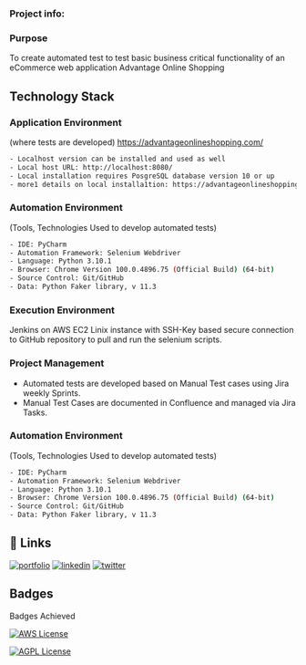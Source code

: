 ### Project info:
### Purpose

To create automated test to test basic business critical functionality of an eCommerce web application Advantage Online Shopping


## Technology Stack
### Application Environment

(where tests are developed) https://advantageonlineshopping.com/

```bash
- Localhost version can be installed and used as well
- Local host URL: http://localhost:8080/
- Local installation requires PosgreSQL database version 10 or up
- more1 details on local installa1tion: https://advantageonlineshopping.com/#/version
```
    
### Automation Environment

(Tools, Technologies Used to develop automated tests)

```bash
- IDE: PyCharm
- Automation Framework: Selenium Webdriver
- Language: Python 3.10.1
- Browser: Chrome Version 100.0.4896.75 (Official Build) (64-bit)
- Source Control: Git/GitHub
- Data: Python Faker library, v 11.3
```
    
### Execution Environment

Jenkins on AWS EC2 Linix instance with SSH-Key based secure connection to GitHub repository to pull and run the selenium scripts.

### Project Management
 - Automated tests are developed based on Manual Test cases using Jira weekly Sprints.
 - Manual Test Cases are documented in Confluence and managed via Jira Tasks.
### Automation Environment

(Tools, Technologies Used to develop automated tests)

```bash
- IDE: PyCharm
- Automation Framework: Selenium Webdriver
- Language: Python 3.10.1
- Browser: Chrome Version 100.0.4896.75 (Official Build) (64-bit)
- Source Control: Git/GitHub
- Data: Python Faker library, v 11.3
```
    
## 🔗 Links
[![portfolio](https://img.shields.io/badge/my_portfolio-000?style=for-the-badge&logo=ko-fi&logoColor=white)](https://github.com/Zhammook/aosaws)
[![linkedin](https://img.shields.io/badge/linkedin-0A66C2?style=for-the-badge&logo=linkedin&logoColor=white)](https://www.linkedin.com/in/zahra-hammook-39615a25)
[![twitter](https://img.shields.io/badge/facebook-1DA1F2?style=for-the-badge&logo=facebook&logoColor=white)](https://www.facebook.com/zahraa.hammook)


## Badges

Badges Achieved

[![AWS License](https://images.credly.com/images/aff0aeef-c430-4182-8a13-f8c610e1211e/twitter_thumb_201604_AWS-Academy-Graduate-Badge-Specialty.png)](https://lnkd.in/gKxDdKt6)

[![AGPL License](https://education.oracle.com/file/general/badge-explorer.png)](https://lnkd.in/gdqqBYAM)

